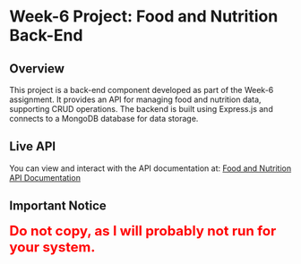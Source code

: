 # Week-6 Project: Food and Nutrition Back-End

## Overview

This project is a back-end component developed as part of the Week-6 assignment. It provides an API for managing food and nutrition data, supporting CRUD operations. The backend is built using Express.js and connects to a MongoDB database for data storage.

## Live API

You can view and interact with the API documentation at: [Food and Nutrition API Documentation](https://food-and-nutrition-prepinsta.vercel.app/)

## Important Notice

<span style="color: red; font-size: 24px; font-weight: bold;">**Do not copy, as I will probably not run for your system.**</span>


